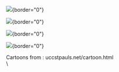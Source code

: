 ![](img1.gif){border="0"}

![](img2.gif){border="0"}

![](img3.gif){border="0"}

![](img4.gif){border="0"}

Cartoons from : uccstpauls.net/cartoon.html\
\

